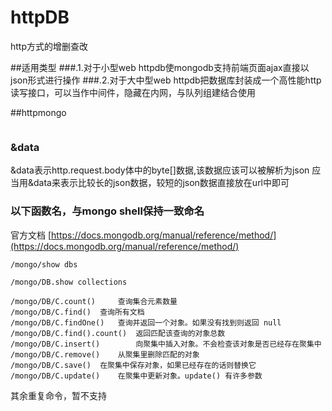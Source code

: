 # httpDB
http方式的增删查改

##适用类型
###.1.对于小型web
httpdb使mongodb支持前端页面ajax直接以json形式进行操作
###.2.对于大中型web
httpdb把数据库封装成一个高性能http读写接口，可以当作中间件，隐藏在内网，与队列组建结合使用

##httpmongo


```javascript

```

### &data
&data表示http.request.body体中的byte[]数据,该数据应该可以被解析为json
应当用&data来表示比较长的json数据，较短的json数据直接放在url中即可

### 以下函数名，与mongo shell保持一致命名

官方文档
[https://docs.mongodb.org/manual/reference/method/](https://docs.mongodb.org/manual/reference/method/)
``` shell
/mongo/show dbs	

/mongo/DB.show collections

/mongo/DB/C.count() 	查询集合元素数量
/mongo/DB/C.find() 	查询所有文档
/mongo/DB/C.findOne()	查询并返回一个对象。如果没有找到则返回 null
/mongo/DB/C.find().count() 	返回匹配该查询的对象总数
/mongo/DB/C.insert()		向聚集中插入对象。不会检查该对象是否已经存在聚集中
/mongo/DB/C.remove()    从聚集里删除匹配的对象
/mongo/DB/C.save()  在聚集中保存对象，如果已经存在的话则替换它
/mongo/DB/C.update()    在聚集中更新对象。update() 有许多参数
```
其余重复命令，暂不支持

